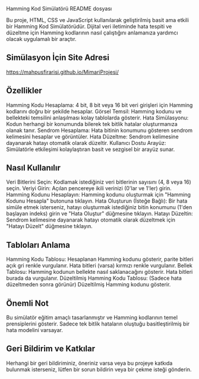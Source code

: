 Hamming Kod Simülatörü README dosyası

Bu proje, HTML, CSS ve JavaScript kullanılarak geliştirilmiş basit ama etkili bir Hamming Kod Simülatörüdür. Dijital veri iletiminde hata tespiti ve düzeltme için Hamming kodlarının nasıl çalıştığını anlamanıza yardımcı olacak uygulamalı bir araçtır.

Simülasyon İçin Site Adresi
------------------------
https://mahpusfirarisi.github.io/MimariProjesi/

Özellikler
----------
Hamming Kodu Hesaplama: 4 bit, 8 bit veya 16 bit veri girişleri için Hamming kodlarını doğru bir şekilde hesaplar.
Görsel Temsil: Hamming kodunu ve bellekteki temsilini anlaşılması kolay tablolarda gösterir.
Hata Simülasyonu: Kodun herhangi bir konumunda bilerek tek bitlik hatalar oluşturmanıza olanak tanır.
Sendrom Hesaplama: Hata bitinin konumunu gösteren sendrom kelimesini hesaplar ve görüntüler.
Hata Düzeltme: Sendrom kelimesine dayanarak hatayı otomatik olarak düzeltir.
Kullanıcı Dostu Arayüz: Simülatörle etkileşimi kolaylaştıran basit ve sezgisel bir arayüz sunar.

Nasıl Kullanılır
----------------
Veri Bitlerini Seçin: Kodlamak istediğiniz veri bitlerinin sayısını (4, 8 veya 16) seçin.
Veriyi Girin: Açılan pencereye ikili verinizi (0'lar ve 1'ler) girin.
Hamming Kodunu Hesaplayın: Hamming kodunu oluşturmak için "Hamming Kodunu Hesapla" butonuna tıklayın.
Hata Oluşturun (İsteğe Bağlı): Bir hata simüle etmek isterseniz, hatayı oluşturmak istediğiniz bitin konumunu (1'den başlayan indeks) girin ve "Hata Oluştur" düğmesine tıklayın.
Hatayı Düzeltin: Sendrom kelimesine dayanarak hatayı otomatik olarak düzeltmek için "Hatayı Düzelt" düğmesine tıklayın.

Tabloları Anlama
----------------
Hamming Kodu Tablosu: Hesaplanan Hamming kodunu gösterir, parite bitleri açık gri renkle vurgulanır. Hata bitleri (varsa) kırmızı renkle vurgulanır.
Bellek Tablosu: Hamming kodunun bellekte nasıl saklanacağını gösterir. Hata bitleri burada da vurgulanır.
Düzeltilmiş Hamming Kodu Tablosu: (Sadece hata düzeltmeden sonra görünür) Düzeltilmiş Hamming kodunu gösterir.

Önemli Not
----------
Bu simülatör eğitim amaçlı tasarlanmıştır ve Hamming kodlarının temel prensiplerini gösterir. Sadece tek bitlik hataların oluştuğu basitleştirilmiş bir hata modelini varsayar.

Geri Bildirim ve Katkılar
-------------------------
Herhangi bir geri bildiriminiz, öneriniz varsa veya bu projeye katkıda bulunmak isterseniz, lütfen bir sorun bildirin veya bir çekme isteği gönderin.
